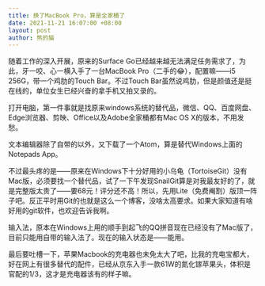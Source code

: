 ```yaml
---
title: 换了MacBook Pro，算是全家桶了
date: 2021-11-21 16:07:00 +08:00
layout: post
author: 熊的猫
---
```


随着工作的深入开展，原来的Surface Go已经越来越无法满足任务需求了，为此，牙一咬、心一横入手了一台MacBook Pro（二手的😂），配置嘛——i5 256G，带一个鸡肋的Touch Bar。不过Touch Bar虽然说鸡肋，但是颜值还是挺在线的，单位女生已经兴奋的拿手机又拍又录的。

打开电脑，第一件事就是找原来windows系统的替代品，微信、QQ、百度网盘、Edge浏览器、剪映、Office以及Adobe全家桶都有Mac OS X的版本，不用发愁。

文本编辑器除了自带的以外，又下载了一个Atom，算是替代Windows上面的Notepads App。

不过最头疼的是——原来在Windows下十分好用的小乌龟（TortoiseGit）没有Mac版，必须要找一个替代品，试了一下午发现SnailGit算是对我最友好的了，就是完整版太贵了——要68元！评分还不高！所以，先用Lite（免费阉割）版顶一阵子吧。反正平时用Git的也就是这么一个博客，没啥太高要求。如果大家知道有啥好用的git软件，也欢迎告诉我啊。

输入法，原本在Windows上用的顺手到起飞的QQ拼音现在已经没有了Mac版了，目前只能用自带的输入法了。现在的输入状态是——能用。

最后要吐槽一下，苹果Macbook的充电器也未免太大了吧，比我的充电宝都大，好在网上有很多替代的配件，已经从京东入手一款61W的氮化镓苹果头，体积是官配的1/3，这才是充电器该有的样子嘛。
